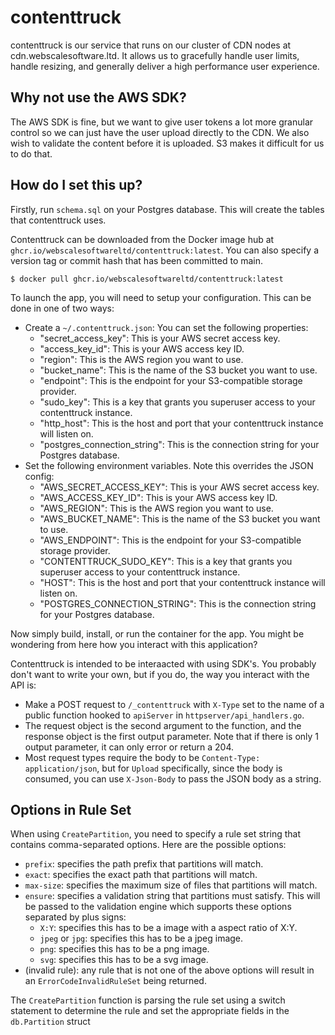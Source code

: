 # contenttruck

contenttruck is our service that runs on our cluster of CDN nodes at cdn.webscalesoftware.ltd. It allows us to gracefully handle user limits, handle resizing, and generally deliver a high performance user experience.

## Why not use the AWS SDK?

The AWS SDK is fine, but we want to give user tokens a lot more granular control so we can just have the user upload directly to the CDN. We also wish to validate the content before it is uploaded. S3 makes it difficult for us to do that.

## How do I set this up?

Firstly, run `schema.sql` on your Postgres database. This will create the tables that contenttruck uses.

Contenttruck can be downloaded from the Docker image hub at `ghcr.io/webscalesoftwareltd/contenttruck:latest`. You can also specify a version tag or commit hash that has been committed to main.

```
$ docker pull ghcr.io/webscalesoftwareltd/contenttruck:latest
```

To launch the app, you will need to setup your configuration. This can be done in one of two ways:
- Create a `~/.contenttruck.json`: You can set the following properties:
    - "secret_access_key": This is your AWS secret access key.
    - "access_key_id": This is your AWS access key ID.
    - "region": This is the AWS region you want to use.
    - "bucket_name": This is the name of the S3 bucket you want to use.
    - "endpoint": This is the endpoint for your S3-compatible storage provider.
    - "sudo_key": This is a key that grants you superuser access to your contenttruck instance.
    - "http_host": This is the host and port that your contenttruck instance will listen on.
    - "postgres_connection_string": This is the connection string for your Postgres database.
- Set the following environment variables. Note this overrides the JSON config:
    - "AWS_SECRET_ACCESS_KEY": This is your AWS secret access key.
    - "AWS_ACCESS_KEY_ID": This is your AWS access key ID.
    - "AWS_REGION": This is the AWS region you want to use.
    - "AWS_BUCKET_NAME": This is the name of the S3 bucket you want to use.
    - "AWS_ENDPOINT": This is the endpoint for your S3-compatible storage provider.
    - "CONTENTTRUCK_SUDO_KEY": This is a key that grants you superuser access to your contenttruck instance.
    - "HOST": This is the host and port that your contenttruck instance will listen on.
    - "POSTGRES_CONNECTION_STRING": This is the connection string for your Postgres database.

Now simply build, install, or run the container for the app. You might be wondering from here how you interact with this application?

Contenttruck is intended to be interaacted with using SDK's. You probably don't want to write your own, but if you do, the way you interact with the API is:
- Make a POST request to `/_contenttruck` with `X-Type` set to the name of a public function hooked to `apiServer` in `httpserver/api_handlers.go`.
- The request object is the second argument to the function, and the response object is the first output parameter. Note that if there is only 1 output parameter, it can only error or return a 204.
- Most request types require the body to be `Content-Type: application/json`, but for `Upload` specifically, since the body is consumed, you can use `X-Json-Body` to pass the JSON body as a string.

## Options in Rule Set

When using `CreatePartition`, you need to specify a rule set string that contains comma-separated options. Here are the possible options:

- `prefix`: specifies the path prefix that partitions will match.
- `exact`: specifies the exact path that partitions will match.
- `max-size`: specifies the maximum size of files that partitions will match.
- `ensure`: specifies a validation string that partitions must satisfy. This will be passed to the validation engine which supports these options separated by plus signs:
  - `X:Y`: specifies this has to be a image with a aspect ratio of X:Y.
  - `jpeg` or `jpg`: specifies this has to be a jpeg image.
  - `png`: specifies this has to be a png image.
  - `svg`: specifies this has to be a svg image.
- (invalid rule): any rule that is not one of the above options will result in an `ErrorCodeInvalidRuleSet` being returned.

The `CreatePartition` function is parsing the rule set using a switch statement to determine the rule and set the appropriate fields in the `db.Partition` struct
